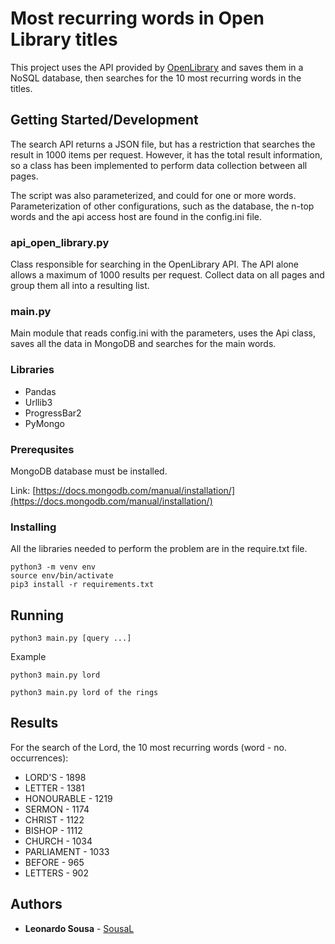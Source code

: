 # Most recurring words in Open Library titles

This project uses the API provided by [OpenLibrary](https://openlibrary.org/) and saves them in a NoSQL database, then searches for the 10 most recurring words in the titles.

## Getting Started/Development

The search API returns a JSON file, but has a restriction that searches the result in 1000 items per request. However, it has the total result information, so a class has been implemented to perform data collection between all pages.

The script was also parameterized, and could for one or more words. Parameterization of other configurations, such as the database, the n-top words and the api access host are found in the config.ini file.

### api_open_library.py

Class responsible for searching in the OpenLibrary API. The API alone allows a maximum of 1000 results per request. Collect data on all pages and group them all into a resulting list.

### main.py

Main module that reads config.ini with the parameters, uses the Api class, saves all the data in MongoDB and searches for the main words.


### Libraries
* Pandas
* Urllib3
* ProgressBar2
* PyMongo

### Prerequsites

MongoDB database must be installed.

Link: [https://docs.mongodb.com/manual/installation/](https://docs.mongodb.com/manual/installation/)

### Installing

All the libraries needed to perform the problem are in the require.txt file.

```
python3 -m venv env
source env/bin/activate
pip3 install -r requirements.txt
```

## Running

```
python3 main.py [query ...]
```

Example

```
python3 main.py lord
```

```
python3 main.py lord of the rings
```

## Results

For the search of the Lord, the 10 most recurring words (word - no. occurrences):
* LORD'S - 1898
* LETTER - 1381
* HONOURABLE - 1219
* SERMON - 1174
* CHRIST - 1122
* BISHOP - 1112
* CHURCH - 1034
* PARLIAMENT - 1033
* BEFORE - 965
* LETTERS - 902

## Authors

* **Leonardo Sousa** - [SousaL](https://github.com/SousaL)
